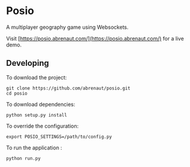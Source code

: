 # Posio

A multiplayer geography game using Websockets.

Visit [https://posio.abrenaut.com/](https://posio.abrenaut.com/) for a live demo.
    
## Developing

To download the project:

    git clone https://github.com/abrenaut/posio.git
    cd posio
    
To download dependencies:
    
    python setup.py install
    
To override the configuration:
    
    export POSIO_SETTINGS=/path/to/config.py
   
To run the application :
    
    python run.py
